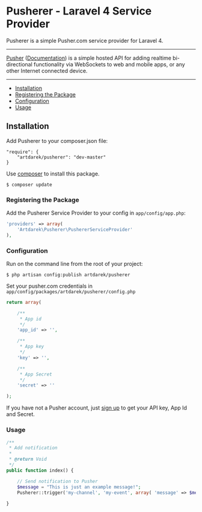 # Pusherer - Laravel 4 Service Provider
Pusherer is a simple Pusher.com service provider for Laravel 4. 

---

[Pusher](http://pusher.com/) ([Documentation](http://pusher.com/docs)) is a simple hosted API 
for adding realtime bi-directional functionality via WebSockets to web and mobile apps, or 
any other Internet connected device.

---

- [Installation](#installation)
- [Registering the Package](#registering-the-package)
- [Configuration](#Configuration)
- [Usage](#usage)

## Installation

Add Pusherer to your composer.json file:

```
"require": {
	"artdarek/pusherer": "dev-master"
}
```

Use [composer](http://getcomposer.org) to install this package.

```
$ composer update
```

### Registering the Package

Add the Pusherer Service Provider to your config in ``app/config/app.php``:

```php
'providers' => array(
	'Artdarek\Pusherer\PushererServiceProvider'
),
```

### Configuration

Run on the command line from the root of your project:

```
$ php artisan config:publish artdarek/pusherer
```

Set your pusher.com credentials in ``app/config/packages/artdarek/pusherer/config.php``

```php
return array( 

	/**
	 * App id
	 */
	'app_id' => '', 

	/**
	 * App key
	 */
	'key' => '',

	/**
	 * App Secret
	 */
	'secret' => ''	

);
```

If you have not a Pusher account, just [sign up](https://app.pusherapp.com/accounts/sign_up) to get 
your API key, App Id and Secret.


### Usage

```php
/**
 * Add notification
 *
 * @return Void
 */
public function index() {

	// Send notification to Pusher
	$message = "This is just an example message!";
	Pusherer::trigger('my-channel', 'my-event', array( 'message' => $message ));
	
}
```
